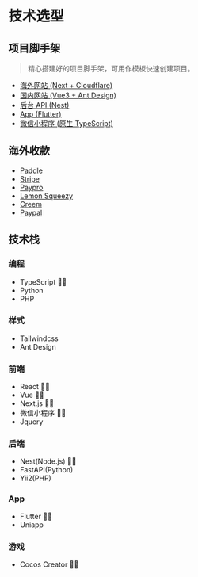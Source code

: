 # 技术选型

## 项目脚手架

> 精心搭建好的项目脚手架，可用作模板快速创建项目。

- [海外网站 (Next + Cloudflare)](https://github.com/oonne/next-demo)
- [国内网站 (Vue3 + Ant Design)](https://github.com/oonne/antdv-demo)
- [后台 API (Nest)](https://github.com/oonne/nest-demo)
- [App (Flutter)](https://github.com/oonne/flutter-demo)
- [微信小程序 (原生 TypeScript)](https://github.com/oonne/nuxt-demo)

## 海外收款

- [Paddle](https://www.paddle.com/)
- [Stripe](https://stripe.com/)
- [Paypro](https://payproglobal.com/)
- [Lemon Squeezy](https://www.lemonsqueezy.com/)
- [Creem](https://www.creem.io/)
- [Paypal](https://www.paypal.com/)

## 技术栈

### 编程

- TypeScript 👍🏻
- Python
- PHP

### 样式

- Tailwindcss
- Ant Design

### 前端

- React 👍🏻
- Vue 👍🏻
- Next.js 👍🏻
- 微信小程序 👍🏻
- Jquery

### 后端

- Nest(Node.js) 👍🏻
- FastAPI(Python)
- Yii2(PHP)

### App

- Flutter 👍🏻
- Uniapp

### 游戏

- Cocos Creator 👍🏻
